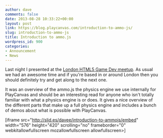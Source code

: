 ```yaml
---
author: dave
comments: false
date: 2013-08-28 10:33:22+00:00
layout: post
link: https://blog.playcanvas.com/introduction-to-ammo-js/
slug: introduction-to-ammo-js
title: Introduction to ammo.js
wordpress_id: 900
categories:
- Announcement
- News
---
```


Last night I presented at the [London HTML5 Game Dev meetup](http://www.meetup.com/London-HTML5-Game-Developers/). As usual we had an awesome time and if you're based in or around London then you should definitely try and get along to the next one.

It was an overview of the ammo.js the physics engine we use internally for PlayCanvas and should be an interesting read for anyone who isn't totally familiar with what a physics engine is or does. It gives a nice overview of the different parts that make up a full physics engine and includes a bunch of demos about what is possible with PlayCanvas.

[iframe src="http://slid.es/davee/introduction-to-ammojs/embed" width="576" height="420" scrolling="no" frameborder="0" webkitallowfullscreen mozallowfullscreen allowfullscreen>]
